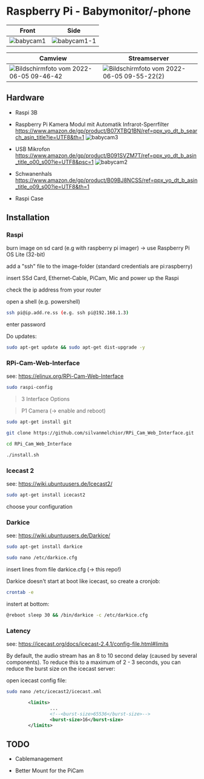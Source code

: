 # Raspberry Pi - Babymonitor/-phone


| Front | Side |
|-------|------|
|![babycam1](https://user-images.githubusercontent.com/61902639/172040572-5bb46e1d-3c01-4d3f-98ee-c4551884002e.jpeg)|![babycam1-1](https://user-images.githubusercontent.com/61902639/172040577-d43f8e8b-5ef7-4340-8689-dc6cfc5b4335.jpeg)|



| Camview | Streamserver |
|-------|------|
|![Bildschirmfoto vom 2022-06-05 09-46-42](https://user-images.githubusercontent.com/61902639/172041158-917c207b-0e07-4759-bf35-0cacbb34e6d7.png)|![Bildschirmfoto vom 2022-06-05 09-55-22(2)](https://user-images.githubusercontent.com/61902639/172042326-8f92bdaa-fdae-462f-ae0c-592cbfa634f9.png)|


## Hardware

- Raspi 3B
- Raspberry Pi Kamera Modul mit Automatik Infrarot-Sperrfilter https://www.amazon.de/gp/product/B07XTBQ1BN/ref=ppx_yo_dt_b_search_asin_title?ie=UTF8&th=1
![babycam3](https://user-images.githubusercontent.com/61902639/172040283-d765b65c-48cf-4e38-ba95-5d5d8fbfec75.jpeg)

- USB Mikrofon https://www.amazon.de/gp/product/B091SVZM7T/ref=ppx_yo_dt_b_asin_title_o00_s00?ie=UTF8&psc=1 
![babycam2](https://user-images.githubusercontent.com/61902639/172040271-503b0f4b-3235-48ce-8709-869b71f000a2.jpeg)

- Schwanenhals https://www.amazon.de/gp/product/B09BJ8NCSS/ref=ppx_yo_dt_b_asin_title_o09_s00?ie=UTF8&th=1
- Raspi Case


## Installation

### Raspi

burn image on sd card (e.g with raspberry pi imager) → use Raspberry Pi OS Lite (32-bit)

add a "ssh" file to the image-folder (standard credentials are pi:raspberry)

insert SSd Card, Ethernet-Cable, PiCam, Mic and power up the Raspi

check the ip address from your router

open a shell (e.g. powershell)

```bash
ssh pi@ip.add.re.ss (e.g. ssh pi@192.168.1.3)
```

enter password

Do updates:

```bash
sudo apt-get update && sudo apt-get dist-upgrade -y
```

### RPi-Cam-Web-Interface

see: https://elinux.org/RPi-Cam-Web-Interface

```bash
sudo raspi-config
```

> 3 Interface Options

> P1 Camera (→ enable and reboot)

```bash
sudo apt-get install git

git clone https://github.com/silvanmelchior/RPi_Cam_Web_Interface.git

cd RPi_Cam_Web_Interface

./install.sh
```

### Icecast 2

see: https://wiki.ubuntuusers.de/Icecast2/

```bash
sudo apt-get install icecast2
```
        
choose your configuration


### Darkice

see: https://wiki.ubuntuusers.de/Darkice/ 

```bash
sudo apt-get install darkice

sudo nano /etc/darkice.cfg
```

insert lines from file darkice.cfg (→ this repo!)

Darkice doesn't start at boot like icecast, so create a cronjob:

```bash
crontab -e
```

instert at bottom:

``` bash
@reboot sleep 30 && /bin/darkice -c /etc/darkice.cfg
```

### Latency

see: https://icecast.org/docs/icecast-2.4.1/config-file.html#limits

By default, the audio stream has an 8 to 10 second delay (caused by several components). To reduce this to a maximum of 2 - 3 seconds, you can reduce the burst size on the icecast server:

open icecast config file:

```bash
sudo nano /etc/icecast2/icecast.xml
```

```xml
        <limits>
                ...
                <!--<burst-size>65536</burst-size>-->
                <burst-size>16</burst-size>
        </limits>
```


## TODO

- Cablemanagement

- Better Mount for the PiCam
